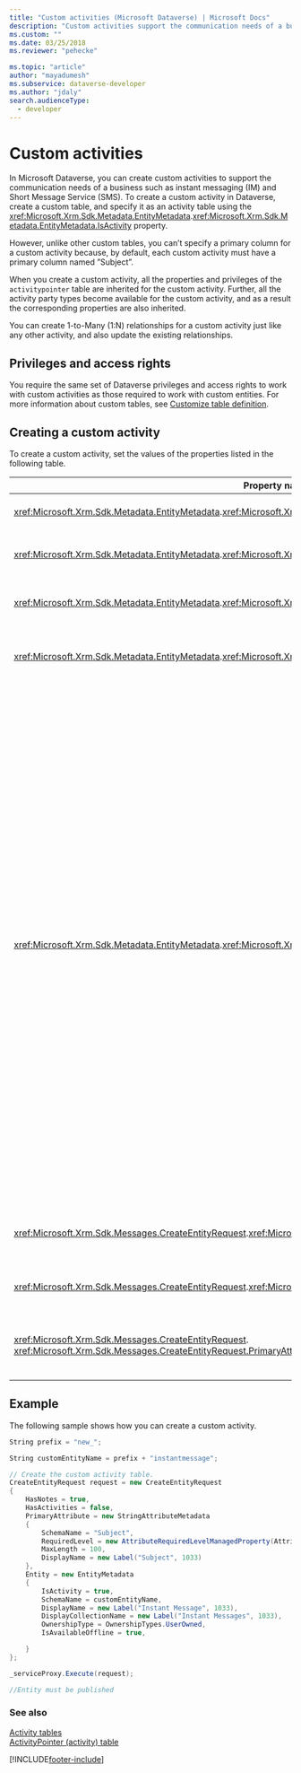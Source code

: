 ```yaml
---
title: "Custom activities (Microsoft Dataverse) | Microsoft Docs" 
description: "Custom activities support the communication needs of a business such as instant messaging (IM) and Short Message Service (SMS)" 
ms.custom: ""
ms.date: 03/25/2018
ms.reviewer: "pehecke"

ms.topic: "article"
author: "mayadumesh" 
ms.subservice: dataverse-developer
ms.author: "jdaly"
search.audienceType: 
  - developer
---
```

# Custom activities

In Microsoft Dataverse, you can create custom activities to support the communication needs of a business such as instant messaging (IM) and Short Message Service (SMS). To create a custom activity in Dataverse, create a custom table, and specify it as an activity table using the <xref:Microsoft.Xrm.Sdk.Metadata.EntityMetadata>.<xref:Microsoft.Xrm.Sdk.Metadata.EntityMetadata.IsActivity> property.  
  
 However, unlike other custom tables, you can’t specify a primary column for a custom activity because, by default, each custom activity must have a primary column named ”Subject”.  
  
 When you create a custom activity, all the properties and privileges of the `activitypointer` table are inherited for the custom activity. Further, all the activity party types become available for the custom activity, and as a result the corresponding properties are also inherited.  
  
 You can create 1-to-Many (1:N) relationships for a custom activity just like any other activity, and also update the existing relationships.  
  
## Privileges and access rights 
 
 You require the same set of Dataverse privileges and access rights to work with custom activities as those required to work with custom entities. For more information about custom tables, see [Customize table definition](customize-entity-metadata.md).  
  
## Creating a custom activity  
 To create a custom activity, set the values of the properties listed in the following table.  
  
|Property name|Value|Notes|  
|-------------------|-----------|-----------|  
|<xref:Microsoft.Xrm.Sdk.Metadata.EntityMetadata>.<xref:Microsoft.Xrm.Sdk.Metadata.EntityMetadata.IsActivity>|`true`|Specify the custom table as an activity table.|  
|<xref:Microsoft.Xrm.Sdk.Metadata.EntityMetadata>.<xref:Microsoft.Xrm.Sdk.Metadata.EntityMetadata.IsAvailableOffline>|`true`|A custom activity table must have offline availability.|  
|<xref:Microsoft.Xrm.Sdk.Metadata.EntityMetadata>.<xref:Microsoft.Xrm.Sdk.Metadata.EntityMetadata.IsMailMergeEnabled>|`false`|A custom activity table cannot have mail merge enabled.|  
|<xref:Microsoft.Xrm.Sdk.Metadata.EntityMetadata>.<xref:Microsoft.Xrm.Sdk.Metadata.EntityMetadata.OwnershipType>|<xref:Microsoft.Xrm.Sdk.Metadata.OwnershipTypes>. TeamOwned<br />or<br /><xref:Microsoft.Xrm.Sdk.Metadata.OwnershipTypes>. UserOwned|A custom activity table can be either team-owned or user-owned.|  
|<xref:Microsoft.Xrm.Sdk.Metadata.EntityMetadata>.<xref:Microsoft.Xrm.Sdk.Metadata.EntityMetadata.ActivityTypeMask>|0 - None<br />or<br />1 – Communication Activity|(Optional) Specify whether a custom activity should appear in the activity menus in the web application.<br /><br /> -   Specify **0 (None)** to hide it from appearing in the activity menus. The custom activity will appear in the associated grids of only those entities with which it is associated (has relationship).<br />-   Specify **1 (Communication Activity)** to make it appear in the activity menus.<br /><br /> If you do not specify this property, the custom activity is created with the default property value: 1. That is, the custom activity is available in the activity menus. Moreover, `ActivityTypeMask` can be set at the activity creation time only, and once set, cannot be modified.|  
|<xref:Microsoft.Xrm.Sdk.Messages.CreateEntityRequest>.<xref:Microsoft.Xrm.Sdk.Messages.CreateEntityRequest.HasActivities>|`false`|A custom activity table must not have a relationship with activities.|  
|<xref:Microsoft.Xrm.Sdk.Messages.CreateEntityRequest>.<xref:Microsoft.Xrm.Sdk.Messages.CreateEntityRequest.HasNotes>|`true`|A custom activity table must have a relationship to notes.|  
|<xref:Microsoft.Xrm.Sdk.Messages.CreateEntityRequest>. <xref:Microsoft.Xrm.Sdk.Messages.CreateEntityRequest.PrimaryAttribute>|<xref:Microsoft.Xrm.Sdk.Metadata.AttributeMetadata.SchemaName> is “Subject”.|The schema name of the `PrimaryAttribute` for all activities must be “Subject”.|  
  
## Example  
 The following sample shows how you can create a custom activity.  
  
```csharp
String prefix = "new_";

String customEntityName = prefix + "instantmessage";

// Create the custom activity table.
CreateEntityRequest request = new CreateEntityRequest
{
    HasNotes = true,
    HasActivities = false,
    PrimaryAttribute = new StringAttributeMetadata
    {
        SchemaName = "Subject",
        RequiredLevel = new AttributeRequiredLevelManagedProperty(AttributeRequiredLevel.None),
        MaxLength = 100,
        DisplayName = new Label("Subject", 1033)
    },
    Entity = new EntityMetadata
    {
        IsActivity = true,
        SchemaName = customEntityName,
        DisplayName = new Label("Instant Message", 1033),
        DisplayCollectionName = new Label("Instant Messages", 1033),
        OwnershipType = OwnershipTypes.UserOwned,
        IsAvailableOffline = true,

    }
};

_serviceProxy.Execute(request);

//Entity must be published
``` 

### See also  
 [Activity tables](activity-entities.md)   
 [ActivityPointer (activity) table](activitypointer-activity-entity.md)   


[!INCLUDE[footer-include](../../includes/footer-banner.md)]
